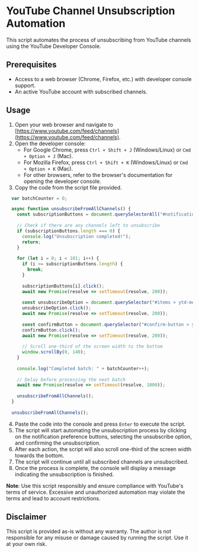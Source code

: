 # YouTube Channel Unsubscription Automation

This script automates the process of unsubscribing from YouTube channels using the YouTube Developer Console.

## Prerequisites

- Access to a web browser (Chrome, Firefox, etc.) with developer console support.
- An active YouTube account with subscribed channels.

## Usage

1. Open your web browser and navigate to [https://www.youtube.com/feed/channels](https://www.youtube.com/feed/channels).
2. Open the developer console:
   - For Google Chrome, press `Ctrl + Shift + J` (Windows/Linux) or `Cmd + Option + J` (Mac).
   - For Mozilla Firefox, press `Ctrl + Shift + K` (Windows/Linux) or `Cmd + Option + K` (Mac).
   - For other browsers, refer to the browser's documentation for opening the developer console.
3. Copy the code from the script file provided.
 ```javascript
   var batchCounter = 0;

   async function unsubscribeFromAllChannels() {
     const subscriptionButtons = document.querySelectorAll("#notification-preference-button > ytd-subscription-notification-toggle-button-renderer-next > yt-button-shape > button > yt-touch-feedback-shape > div > div.yt-spec-touch-feedback-shape__fill");
     
     // Check if there are any channels left to unsubscribe
     if (subscriptionButtons.length === 0) {
       console.log("Unsubscription completed!");
       return;
     }
     
     for (let i = 0; i < 101; i++) {
       if (i >= subscriptionButtons.length) {
         break;
       }
       
       subscriptionButtons[i].click();
       await new Promise(resolve => setTimeout(resolve, 200));
       
       const unsubscribeOption = document.querySelector("#items > ytd-menu-service-item-renderer:nth-child(4) > tp-yt-paper-item");
       unsubscribeOption.click();
       await new Promise(resolve => setTimeout(resolve, 200));
       
       const confirmButton = document.querySelector("#confirm-button > yt-button-shape > button > yt-touch-feedback-shape > div > div.yt-spec-touch-feedback-shape__fill");
       confirmButton.click();
       await new Promise(resolve => setTimeout(resolve, 200));
       
       // Scroll one-third of the screen width to the bottom
       window.scrollBy(0, 140);
     }
   
     console.log("Completed batch: " + batchCounter++);
     
     // Delay before processing the next batch
     await new Promise(resolve => setTimeout(resolve, 1000));
     
     unsubscribeFromAllChannels();
   }
   
   unsubscribeFromAllChannels();
```

4. Paste the code into the console and press `Enter` to execute the script.
5. The script will start automating the unsubscription process by clicking on the notification preference buttons, selecting the unsubscribe option, and confirming the unsubscription.
6. After each action, the script will also scroll one-third of the screen width towards the bottom.
7. The script will continue until all subscribed channels are unsubscribed.
8. Once the process is complete, the console will display a message indicating the unsubscription is finished.

**Note**: Use this script responsibly and ensure compliance with YouTube's terms of service. Excessive and unauthorized automation may violate the terms and lead to account restrictions.

## Disclaimer

This script is provided as-is without any warranty. The author is not responsible for any misuse or damage caused by running the script. Use it at your own risk.

